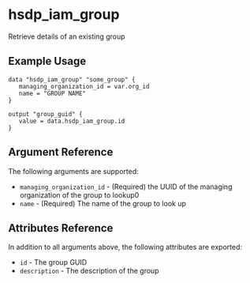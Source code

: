 # hsdp_iam_group

Retrieve details of an existing group

## Example Usage

```hcl
data "hsdp_iam_group" "some_group" {
   managing_organization_id = var.org_id
   name = "GROUP NAME"
}
```

```hcl
output "group_guid" {
   value = data.hsdp_iam_group.id
}
```

## Argument Reference

The following arguments are supported:

* `managing_organization_id` - (Required) the UUID of the managing organization of the group to lookup0
* `name` - (Required) The name of the group to look up

## Attributes Reference

In addition to all arguments above, the following attributes are exported:

* `id` - The group GUID
* `description` - The description of the group
